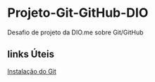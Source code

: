 # Projeto-Git-GitHub-DIO
Desafio de projeto da DIO.me sobre Git/GitHub

## links Úteis
[Instalação do Git](https://git-scm.com/downloads)
